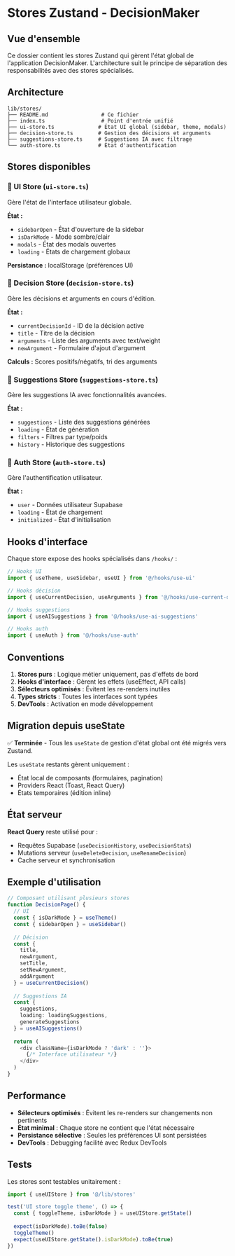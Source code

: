 # Stores Zustand - DecisionMaker

## Vue d'ensemble

Ce dossier contient les stores Zustand qui gèrent l'état global de l'application DecisionMaker. L'architecture suit le principe de séparation des responsabilités avec des stores spécialisés.

## Architecture

```
lib/stores/
├── README.md                 # Ce fichier
├── index.ts                  # Point d'entrée unifié
├── ui-store.ts              # État UI global (sidebar, theme, modals)
├── decision-store.ts        # Gestion des décisions et arguments
├── suggestions-store.ts     # Suggestions IA avec filtrage
└── auth-store.ts            # État d'authentification
```

## Stores disponibles

### 🎨 UI Store (`ui-store.ts`)
Gère l'état de l'interface utilisateur globale.

**État :**
- `sidebarOpen` - État d'ouverture de la sidebar
- `isDarkMode` - Mode sombre/clair
- `modals` - État des modals ouvertes
- `loading` - États de chargement globaux

**Persistance :** localStorage (préférences UI)

### 🎯 Decision Store (`decision-store.ts`)
Gère les décisions et arguments en cours d'édition.

**État :**
- `currentDecisionId` - ID de la décision active
- `title` - Titre de la décision
- `arguments` - Liste des arguments avec text/weight
- `newArgument` - Formulaire d'ajout d'argument

**Calculs :** Scores positifs/négatifs, tri des arguments

### 🤖 Suggestions Store (`suggestions-store.ts`)
Gère les suggestions IA avec fonctionnalités avancées.

**État :**
- `suggestions` - Liste des suggestions générées
- `loading` - État de génération
- `filters` - Filtres par type/poids
- `history` - Historique des suggestions

### 🔐 Auth Store (`auth-store.ts`)
Gère l'authentification utilisateur.

**État :**
- `user` - Données utilisateur Supabase
- `loading` - État de chargement
- `initialized` - État d'initialisation

## Hooks d'interface

Chaque store expose des hooks spécialisés dans `/hooks/` :

```typescript
// Hooks UI
import { useTheme, useSidebar, useUI } from '@/hooks/use-ui'

// Hooks décision
import { useCurrentDecision, useArguments } from '@/hooks/use-current-decision'

// Hooks suggestions
import { useAISuggestions } from '@/hooks/use-ai-suggestions'

// Hooks auth
import { useAuth } from '@/hooks/use-auth'
```

## Conventions

1. **Stores purs** : Logique métier uniquement, pas d'effets de bord
2. **Hooks d'interface** : Gèrent les effets (useEffect, API calls)
3. **Sélecteurs optimisés** : Évitent les re-renders inutiles
4. **Types stricts** : Toutes les interfaces sont typées
5. **DevTools** : Activation en mode développement

## Migration depuis useState

✅ **Terminée** - Tous les `useState` de gestion d'état global ont été migrés vers Zustand.

Les `useState` restants gèrent uniquement :
- État local de composants (formulaires, pagination)
- Providers React (Toast, React Query)
- États temporaires (édition inline)

## État serveur

**React Query** reste utilisé pour :
- Requêtes Supabase (`useDecisionHistory`, `useDecisionStats`)
- Mutations serveur (`useDeleteDecision`, `useRenameDecision`)
- Cache serveur et synchronisation

## Exemple d'utilisation

```typescript
// Composant utilisant plusieurs stores
function DecisionPage() {
  // UI
  const { isDarkMode } = useTheme()
  const { sidebarOpen } = useSidebar()
  
  // Décision
  const { 
    title, 
    newArgument, 
    setTitle, 
    setNewArgument, 
    addArgument 
  } = useCurrentDecision()
  
  // Suggestions IA
  const { 
    suggestions, 
    loading: loadingSuggestions, 
    generateSuggestions 
  } = useAISuggestions()
  
  return (
    <div className={isDarkMode ? 'dark' : ''}>
      {/* Interface utilisateur */}
    </div>
  )
}
```

## Performance

- **Sélecteurs optimisés** : Évitent les re-renders sur changements non pertinents
- **État minimal** : Chaque store ne contient que l'état nécessaire
- **Persistance sélective** : Seules les préférences UI sont persistées
- **DevTools** : Debugging facilité avec Redux DevTools

## Tests

Les stores sont testables unitairement :

```typescript
import { useUIStore } from '@/lib/stores'

test('UI store toggle theme', () => {
  const { toggleTheme, isDarkMode } = useUIStore.getState()
  
  expect(isDarkMode).toBe(false)
  toggleTheme()
  expect(useUIStore.getState().isDarkMode).toBe(true)
})
```
